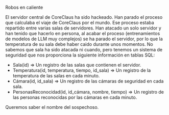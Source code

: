Robos en caliente

El servidor central de CoreClaus ha sido hackeado. Han parado el proceso que calculaba el viaje de CoreClaus por el mundo. Ese proceso estaba repartido entre varias salas de servidores. Han atacado un solo servidor y han tenido que hacerlo en persona, al acabar el proceso (entrenamientos de modelos de LLM muy complejos) se ha parado el servidor, por lo que la temperatura de su sala debe haber caido durante unos momentos. No sabemos que sala ha sido atacada ni cuando, pero tenemos un sistema de seguridad que nos proporciona la siguiente información en tablas SQL:

- Sala(id) => Un registro de las salas que contienen el servidor.
- Temperatura(id, temperatura, tiempo, id_sala) => Un registro de la temperatura de las salas en cada minuto.
- Cámara(id, id_sala) => Un registro de las cámaras de seguridad en cada sala.
- PersonasReconocidad(id, id_cámara, nombre, tiempo) => Un registro de las personas reconocidas por las cámaras en cada minuto.

Queremos saber el nombre del sospechoso. 